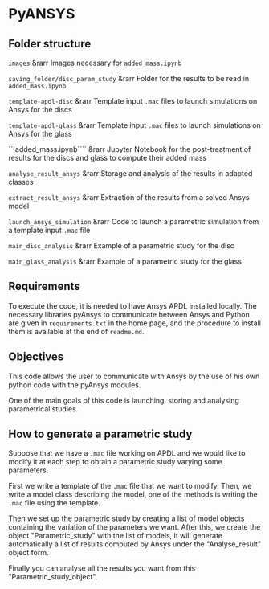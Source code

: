# PyANSYS

## Folder structure

```images``` &rarr Images necessary for ```added_mass.ipynb```

```saving_folder/disc_param_study``` &rarr Folder for the results to be read in ```added_mass.ipynb```

```template-apdl-disc``` &rarr Template input ```.mac``` files to launch simulations on Ansys for the discs

```template-apdl-glass``` &rarr Template input ```.mac``` files to launch simulations on Ansys for the glass

```added_mass.ipynb```` &rarr Jupyter Notebook for the post-treatment of results for the discs and glass to compute their added mass

```analyse_result_ansys``` &rarr Storage and analysis of the results in adapted classes

```extract_result_ansys``` &rarr Extraction of the results from a solved Ansys model

```launch_ansys_simulation``` &rarr Code to launch a parametric simulation from a template input ```.mac``` file

```main_disc_analysis``` &rarr Example of a parametric study for the disc

```main_glass_analysis``` &rarr Example of a parametric study for the glass

## Requirements

To execute the code, it is needed to have Ansys APDL installed locally. The necessary libraries pyAnsys to communicate between Ansys and Python are given in ```requirements.txt``` in the home page, and the procedure to install them is available at the end of ```readme.md```.

## Objectives

This code allows the user to communicate with Ansys by the use of his own python code with the pyAnsys modules. 

One of the main goals of this code is launching, storing and analysing parametrical studies.

## How to generate a parametric study

Suppose that we have a ```.mac``` file working on APDL and we would like to modify it at each step to obtain a parametric study varying some parameters.

First we write a template of the ```.mac``` file that we want to modify. Then, we write a model class describing the model, one of the methods is writing the ```.mac``` file using the template. 

Then we set up the parametric study by creating a list of model objects containing the variation of the parameters we want. After this, we create the object "Parametric_study" with the list of models, it will generate automatically a list of results computed by Ansys under the "Analyse_result" object form. 

Finally you can analyse all the results you want from this "Parametric_study_object".
